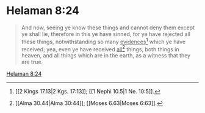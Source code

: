 # Helaman 8:24

> And now, seeing ye know these things and cannot deny them except ye shall lie, therefore in this ye have sinned, for ye have rejected all these things, notwithstanding so many <u>evidences</u>[^a] which ye have received; yea, even ye have received <u>all</u>[^b] things, both things in heaven, and all things which are in the earth, as a witness that they are true.

[Helaman 8:24](https://www.churchofjesuschrist.org/study/scriptures/bofm/hel/8?lang=eng&id=p24#p24)


[^a]: [[2 Kings 17.13|2 Kgs. 17:13]]; [[1 Nephi 10.5|1 Ne. 10:5]].  
[^b]: [[Alma 30.44|Alma 30:44]]; [[Moses 6.63|Moses 6:63]].  

